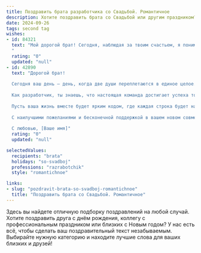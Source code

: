```yaml
---
title: Поздравить брата разработчика со Свадьбой. Романтичное
description: Хотите поздравить брата со Свадьбой или другим праздником? Наш ИИ создаст незабываемое поздравление, а вы обязательно выделитесь среди других.  
date: 2024-09-26
tags: second tag
wishes:
- id: 84321
  text: "Мой дорогой брат! Сегодня, наблюдая за твоим счастьем, я понимаю, что нашел ты не просто жену, а настоящую сокровищницу, с которой готов строить не только семейное гнездо, но и целые вселенные, подобно твоим программным кодам. Пусть ваша жизнь будет написана не на языке ошибок, а на языке любви, нежности и взаимопонимания – идеальным кодом, который будет работать вечно!  Поздравляю с этим прекрасным событием, желаю вам бесконечной любви и благополучия!
  "
  rating: "0"
  updated: "null"
- id: 42890
  text: "Дорогой брат!
  
  Сегодня ваш день — день, когда две души переплетаются в единое целое. Поздравляю вас с свадьбой! Пусть ваше совместное путешествие будет наполнено любовью, терпением и вдохновением, как самые удивительные проекты в мире разработки.
  
  Как разработчик, ты знаешь, что настоящая команда достигает успеха только благодаря взаимопониманию и поддержке. Желаю вам строить крепкий союз, в котором каждый день будет новой версией любви, а трудности — лишь багами, которые легко исправить с помощью диалога и заботы друг о друге.
  
  Пусть ваша жизнь вместе будет ярким кодом, где каждая строка будет наполнена счастливыми моментами и совместными мечтами. Сбросьте все сомнения и наслаждайтесь каждым мгновением этого прекрасного пути!
  
  С наилучшими пожеланиями и бесконечной поддержкой в вашем новом совместном проекте — в вашем браке.
  
  С любовью, [Ваше имя]"
  rating: "0"
  updated: "null"

selectedValues:
  recipients: "brata"
  holidays: "so-svadboj"
  professions: "razrabotchik"
  style: "romantichnoe"

links:
- slug: "pozdravit-brata-so-svadboj-romantichnoe"
  title: "Поздравить брата со Свадьбой. Романтичное"
---
```


Здесь вы найдете отличную подборку поздравлений на любой случай.
Хотите поздравить друга с днём рождения, коллегу с профессиональным праздником или близких с Новым годом? У нас есть всё, чтобы сделать ваш поздравительный текст незабываемым. Выбирайте нужную категорию и находите лучшие слова для ваших близких и друзей!

